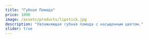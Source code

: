 ```yaml
---
title: "Губная Помада"
price: 1000
image: /assets/products/lipstick.jpg
description: "Увлажняющая губная помада с насыщенным цветом."
slider: true
---
```

